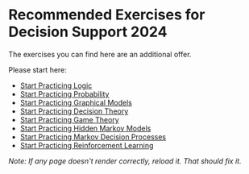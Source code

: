 # Recommended Exercises for Decision Support 2024

The exercises you can find here are an additional offer. 


Please start here: 
- [Start Practicing Logic](https://github.com/UMdecisionsupport/DecisionSupport2023/blob/main/Logic/Beginner.md)
- [Start Practicing Probability](https://github.com/UMdecisionsupport/DecisionSupport2023/blob/main/Probability/Beginner.md)
- [Start Practicing Graphical Models](https://github.com/UMdecisionsupport/DecisionSupport2023/blob/main/GraphicalModels/Beginner.md)
- [Start Practicing Decision Theory](https://github.com/UMdecisionsupport/DecisionSupport2023/blob/main/DecisionTheory/Beginner.md)
- [Start Practicing Game Theory](https://github.com/UMdecisionsupport/DecisionSupport2023/blob/main/GameTheory/Beginner.md)
- [Start Practicing Hidden Markov Models](https://github.com/UMdecisionsupport/DecisionSupport2023/blob/main/HMMs/Beginner.md)
- [Start Practicing Markov Decision Processes](https://github.com/UMdecisionsupport/DecisionSupport2023/blob/main/MDPs/Beginner.md)
- [Start Practicing Reinforcement Learning](https://github.com/UMdecisionsupport/DecisionSupport2023/blob/main/RL/Beginner.md)


*Note: If any page doesn't render correctly, reload it. That should fix it.*
